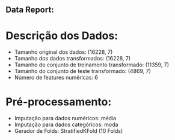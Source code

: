 ## Data Report:

# Descrição dos Dados:

- Tamanho original dos dados: (16228, 7)
- Tamanho dos dados transformados: (16228, 7)
- Tamanho do conjunto de treinamento transformado: (11359, 7)
- Tamanho do conjunto de teste transformado: (4869, 7)
- Número de features numéricas: 6

# Pré-processamento:

- Imputação para dados numéricos: média
- Imputação para dados categóricos: moda
- Gerador de Folds: StratifiedKFold (10 Folds)
